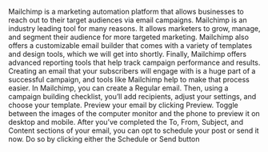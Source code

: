 Mailchimp is a marketing automation platform that allows businesses to reach out to their target audiences  via email campaigns. Mailchimp is an industry leading tool for many reasons. It allows marketers to grow, manage, and segment their audience for more targeted marketing. Mailchimp also offers a customizable email builder that comes with a variety of templates and design tools, which we will get into shortly. Finally, Mailchimp offers advanced reporting tools that help track campaign performance and results.
Creating an email that your subscribers will engage with is a huge part of a successful campaign, and tools like Mailchimp help to make that process easier. In Mailchimp, you can create a Regular email. Then, using a campaign building checklist, you’ll add recipients, adjust your settings, and choose  your template. Preview your email by clicking Preview. Toggle between the images of the computer monitor and the phone to preview it on desktop and mobile. After you’ve completed the To, From, Subject, and Content sections of your email, you can opt to schedule your post or send it now. Do so by clicking either the Schedule or Send button
